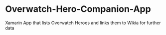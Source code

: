 # Overwatch-Hero-Companion-App
Xamarin App that lists Overwatch Heroes and links them to Wikia for further data
